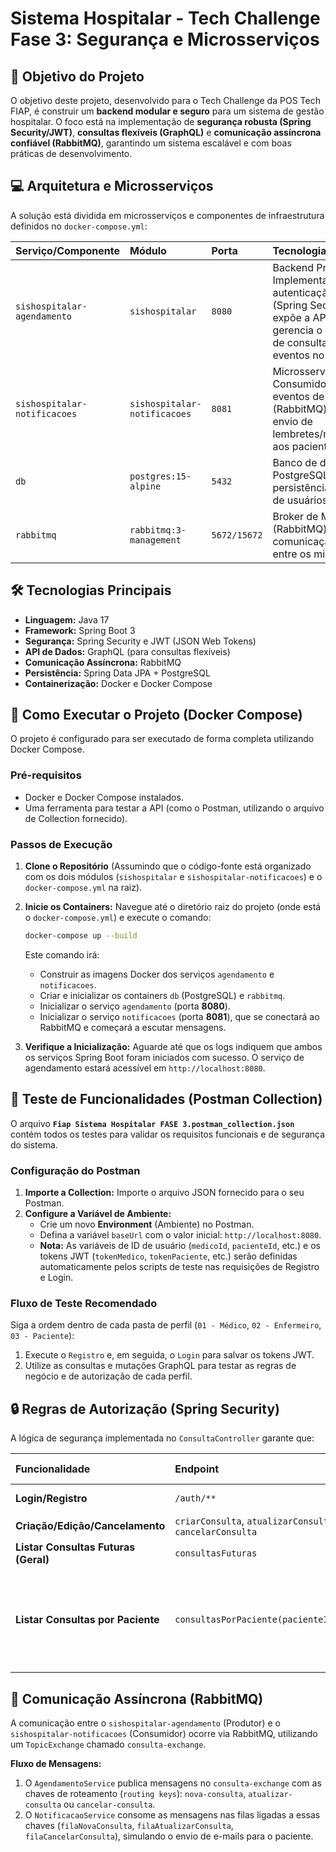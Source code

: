 # Sistema Hospitalar - Tech Challenge Fase 3: Segurança e Microsserviços

## 🎯 Objetivo do Projeto

O objetivo deste projeto, desenvolvido para o Tech Challenge da POS Tech FIAP, é construir um **backend modular e seguro** para um sistema de gestão hospitalar. O foco está na implementação de **segurança robusta (Spring Security/JWT)**, **consultas flexíveis (GraphQL)** e **comunicação assíncrona confiável (RabbitMQ)**, garantindo um sistema escalável e com boas práticas de desenvolvimento.

## 💻 Arquitetura e Microsserviços

A solução está dividida em microsserviços e componentes de infraestrutura definidos no `docker-compose.yml`:

| Serviço/Componente | Módulo | Porta | Tecnologia/Função |
| :--- | :--- | :--- | :--- |
| `sishospitalar-agendamento` | `sishospitalar` | `8080` | Backend Principal. Implementa autenticação/autorização (Spring Security/JWT), expõe a API GraphQL, gerencia o agendamento de consultas e publica eventos no RabbitMQ. |
| `sishospitalar-notificacoes` | `sishospitalar-notificacoes` | `8081` | Microsserviço Consumidor. Escuta eventos de agendamento (RabbitMQ) e simula o envio de lembretes/notificações aos pacientes. |
| `db` | `postgres:15-alpine` | `5432` | Banco de dados PostgreSQL para persistência dos dados de usuários e consultas. |
| `rabbitmq` | `rabbitmq:3-management` | `5672/15672` | Broker de Mensagens (RabbitMQ) para comunicação assíncrona entre os microsserviços. |

## 🛠️ Tecnologias Principais

* **Linguagem:** Java 17
* **Framework:** Spring Boot 3
* **Segurança:** Spring Security e JWT (JSON Web Tokens)
* **API de Dados:** GraphQL (para consultas flexíveis)
* **Comunicação Assíncrona:** RabbitMQ
* **Persistência:** Spring Data JPA + PostgreSQL
* **Containerização:** Docker e Docker Compose

## 🚀 Como Executar o Projeto (Docker Compose)

O projeto é configurado para ser executado de forma completa utilizando Docker Compose.

### Pré-requisitos

* Docker e Docker Compose instalados.
* Uma ferramenta para testar a API (como o Postman, utilizando o arquivo de Collection fornecido).

### Passos de Execução

1.  **Clone o Repositório** (Assumindo que o código-fonte está organizado com os dois módulos (`sishospitalar` e `sishospitalar-notificacoes`) e o `docker-compose.yml` na raiz).

2.  **Inicie os Containers:**
    Navegue até o diretório raiz do projeto (onde está o `docker-compose.yml`) e execute o comando:

    ```bash
    docker-compose up --build
    ```

    Este comando irá:
    * Construir as imagens Docker dos serviços `agendamento` e `notificacoes`.
    * Criar e inicializar os containers `db` (PostgreSQL) e `rabbitmq`.
    * Inicializar o serviço `agendamento` (porta **8080**).
    * Inicializar o serviço `notificacoes` (porta **8081**), que se conectará ao RabbitMQ e começará a escutar mensagens.

3.  **Verifique a Inicialização:**
    Aguarde até que os logs indiquem que ambos os serviços Spring Boot foram iniciados com sucesso. O serviço de agendamento estará acessível em `http://localhost:8080`.

## 🧪 Teste de Funcionalidades (Postman Collection)

O arquivo **`Fiap Sistema Hospitalar FASE 3.postman_collection.json`** contém todos os testes para validar os requisitos funcionais e de segurança do sistema.

### Configuração do Postman

1.  **Importe a Collection:** Importe o arquivo JSON fornecido para o seu Postman.
2.  **Configure a Variável de Ambiente:**
    * Crie um novo **Environment** (Ambiente) no Postman.
    * Defina a variável `baseUrl` com o valor inicial: `http://localhost:8080`.
    * **Nota:** As variáveis de ID de usuário (`medicoId`, `pacienteId`, etc.) e os tokens JWT (`tokenMedico`, `tokenPaciente`, etc.) serão definidas automaticamente pelos scripts de teste nas requisições de Registro e Login.

### Fluxo de Teste Recomendado

Siga a ordem dentro de cada pasta de perfil (`01 - Médico`, `02 - Enfermeiro`, `03 - Paciente`):

1.  Execute o `Registro` e, em seguida, o `Login` para salvar os tokens JWT.
2.  Utilize as consultas e mutações GraphQL para testar as regras de negócio e de autorização de cada perfil.

## 🔒 Regras de Autorização (Spring Security)

A lógica de segurança implementada no `ConsultaController` garante que:

| Funcionalidade | Endpoint | Permissão Exigida |
| :--- | :--- | :--- |
| **Login/Registro** | `/auth/**` | Público (`permitAll`) |
| **Criação/Edição/Cancelamento** | `criarConsulta`, `atualizarConsulta`, `cancelarConsulta` | `MEDICO` ou `ENFERMEIRO` |
| **Listar Consultas Futuras (Geral)** | `consultasFuturas` | `MEDICO` ou `ENFERMEIRO` |
| **Listar Consultas por Paciente** | `consultasPorPaciente(pacienteId)` | **Regra Complexa:** `MÉDICO`/`ENFERMEIRO` podem buscar qualquer `pacienteId`. `PACIENTE` só pode buscar o seu próprio ID. |

## 🔗 Comunicação Assíncrona (RabbitMQ)

A comunicação entre o `sishospitalar-agendamento` (Produtor) e o `sishospitalar-notificacoes` (Consumidor) ocorre via RabbitMQ, utilizando um `TopicExchange` chamado `consulta-exchange`.

**Fluxo de Mensagens:**

1.  O `AgendamentoService` publica mensagens no `consulta-exchange` com as chaves de roteamento (`routing keys`): `nova-consulta`, `atualizar-consulta` ou `cancelar-consulta`.
2.  O `NotificacaoService` consome as mensagens nas filas ligadas a essas chaves (`filaNovaConsulta`, `filaAtualizarConsulta`, `filaCancelarConsulta`), simulando o envio de e-mails para o paciente.
